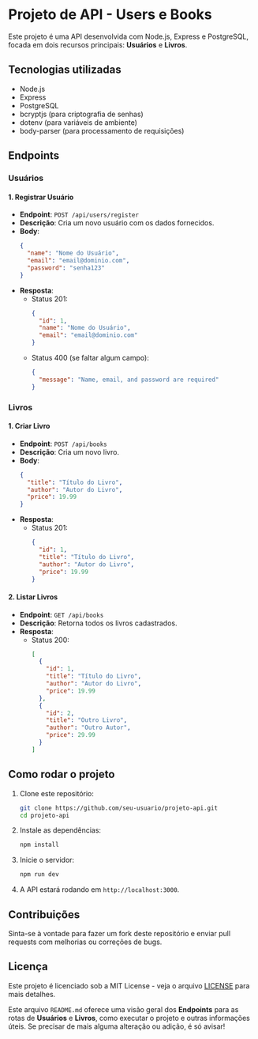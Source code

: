 # Projeto de API - Users e Books

Este projeto é uma API desenvolvida com Node.js, Express e PostgreSQL, focada em dois recursos principais: **Usuários** e **Livros**.

## Tecnologias utilizadas

- Node.js
- Express
- PostgreSQL
- bcryptjs (para criptografia de senhas)
- dotenv (para variáveis de ambiente)
- body-parser (para processamento de requisições)

## Endpoints

### **Usuários**

#### 1. Registrar Usuário
- **Endpoint**: `POST /api/users/register`
- **Descrição**: Cria um novo usuário com os dados fornecidos.
- **Body**:
  ```json
  {
    "name": "Nome do Usuário",
    "email": "email@dominio.com",
    "password": "senha123"
  }
  ```
- **Resposta**:
  - Status 201:
    ```json
    {
      "id": 1,
      "name": "Nome do Usuário",
      "email": "email@dominio.com"
    }
    ```
  - Status 400 (se faltar algum campo):
    ```json
    {
      "message": "Name, email, and password are required"
    }
    ```

### **Livros**

#### 1. Criar Livro
- **Endpoint**: `POST /api/books`
- **Descrição**: Cria um novo livro.
- **Body**:
  ```json
  {
    "title": "Título do Livro",
    "author": "Autor do Livro",
    "price": 19.99
  }
  ```
- **Resposta**:
  - Status 201:
    ```json
    {
      "id": 1,
      "title": "Título do Livro",
      "author": "Autor do Livro",
      "price": 19.99
    }
    ```

#### 2. Listar Livros
- **Endpoint**: `GET /api/books`
- **Descrição**: Retorna todos os livros cadastrados.
- **Resposta**:
  - Status 200:
    ```json
    [
      {
        "id": 1,
        "title": "Título do Livro",
        "author": "Autor do Livro",
        "price": 19.99
      },
      {
        "id": 2,
        "title": "Outro Livro",
        "author": "Outro Autor",
        "price": 29.99
      }
    ]
    ```

## Como rodar o projeto

1. Clone este repositório:
   ```bash
   git clone https://github.com/seu-usuario/projeto-api.git
   cd projeto-api
   ```

2. Instale as dependências:
   ```bash
   npm install
   ```

3. Inicie o servidor:
   ```bash
   npm run dev
   ```

4. A API estará rodando em `http://localhost:3000`.

## Contribuições

Sinta-se à vontade para fazer um fork deste repositório e enviar pull requests com melhorias ou correções de bugs.

## Licença

Este projeto é licenciado sob a MIT License - veja o arquivo [LICENSE](LICENSE) para mais detalhes.


Este arquivo `README.md` oferece uma visão geral dos **Endpoints** para as rotas de **Usuários** e **Livros**, como executar o projeto e outras informações úteis. Se precisar de mais alguma alteração ou adição, é só avisar!